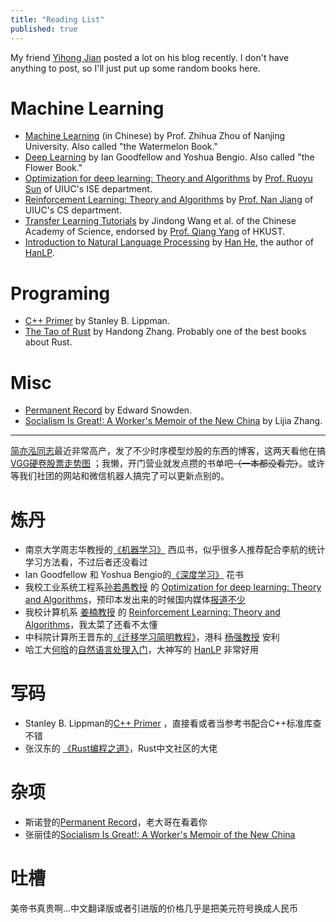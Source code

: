```yaml
---
title: "Reading List"
published: true
---
```


My friend [Yihong Jian](https://yihjian.github.io/) posted a lot on his blog recently. I don't have anything to post, so I'll just put up some random books here.

# Machine Learning
+ [Machine Learning](https://cs.nju.edu.cn/zhouzh/zhouzh.files/publication/MLbook2016.htm) (in Chinese) by Prof. Zhihua Zhou of Nanjing University. Also called "the Watermelon Book."
+ [Deep Learning](https://www.amazon.com/Deep-Learning-Adaptive-Computation-Machine/dp/0262035618) by Ian Goodfellow and Yoshua Bengio. Also called "the Flower Book."
+ [Optimization for deep learning: Theory and Algorithms](https://arxiv.org/abs/1912.08957) by [Prof. Ruoyu Sun](https://ruoyus.github.io/) of UIUC's ISE department.
+ [Reinforcement Learning: Theory and Algorithms](https://rltheorybook.github.io/) by [Prof. Nan Jiang](http://nanjiang.cs.illinois.edu/) of UIUC's CS department.
+ [Transfer Learning Tutorials](https://tutorial.transferlearning.xyz/) by Jindong Wang et al. of the Chinese Academy of Science, endorsed by [Prof. Qiang Yang](http://home.cse.ust.hk/~qyang/) of HKUST.
+ [Introduction to Natural Language Processing](https://item.jd.com/12585125.html) by [Han He](https://www.hankcs.com/), the author of [HanLP](https://github.com/hankcs/HanLP).

# Programing
+ [C++ Primer](https://www.amazon.com/C-Primer-Stanley-B-Lippman-ebook/dp/B0091I7FEQ/) by Stanley B. Lippman.
+ [The Tao of Rust](https://item.jd.com/12479415.html) by Handong Zhang. Probably one of the best books about Rust.

# Misc
+ [Permanent Record](https://www.amazon.com/Permanent-Record-Edward-Snowden/dp/1250237238/) by Edward Snowden.
+ [Socialism Is Great!: A Worker's Memoir of the New China](https://www.amazon.com/Socialism-Great-Workers-Memoir-China-ebook/dp/B004R1Q2AK/) by Lijia Zhang.

---
[简亦泓同志](https://yihjian.github.io)最近非常高产，发了不少时序模型炒股的东西的博客，这两天看他在搞[VGG硬卷股票走势图](https://arxiv.org/abs/1903.12258) ；我懒，开门营业就发点攒的书单吧~~（一本都没看完）~~。或许等我们社团的网站和微信机器人搞完了可以更新点别的。

# 炼丹
+ 南京大学周志华教授的[《机器学习》](https://cs.nju.edu.cn/zhouzh/zhouzh.files/publication/MLbook2016.htm) 西瓜书，似乎很多人推荐配合李航的统计学习方法看，不过后者还没看过
+ Ian Goodfellow 和 Yoshua Bengio的[《深度学习》](https://www.amazon.com/Deep-Learning-Adaptive-Computation-Machine/dp/0262035618) 花书
+ 我校工业系统工程系[孙若愚教授](https://ruoyus.github.io/) 的 [Optimization for deep learning: Theory and Algorithms](https://arxiv.org/abs/1912.08957 )，预印本发出来的时候国内媒体[报道不少](https://www.jiqizhixin.com/articles/2020-01-22-6)
+ 我校计算机系 [姜楠教授](http://nanjiang.cs.illinois.edu/) 的 [Reinforcement Learning: Theory and Algorithms](https://rltheorybook.github.io)，我太菜了还看不太懂
+ 中科院计算所王晋东的[《迁移学习简明教程》](https://tutorial.transferlearning.xyz)，港科 [杨强教授](http://home.cse.ust.hk/~qyang/) 安利
+ 哈工大[何晗](https://www.hankcs.com)的[自然语言处理入门](https://item.jd.com/12585125.html)，大神写的 [HanLP](https://github.com/hankcs/HanLP) 非常好用

# 写码
+ Stanley B. Lippman的[C++ Primer](https://www.amazon.com/C-Primer-Stanley-B-Lippman-ebook/dp/B0091I7FEQ) ，直接看或者当参考书配合C++标准库查不错
+ 张汉东的 [《Rust编程之道》](https://item.jd.com/12479415.html)，Rust中文社区的大佬

# 杂项

+ 斯诺登的[Permanent Record](https://www.amazon.com/Permanent-Record-Edward-Snowden/dp/1250237238/)，老大哥在看着你
+ 张丽佳的[Socialism Is Great!: A Worker's Memoir of the New China](https://www.amazon.com/Socialism-Great-Workers-Memoir-China-ebook/dp/B004R1Q2AK/)

# 吐槽

美帝书真贵啊...中文翻译版或者引进版的价格几乎是把美元符号换成人民币
